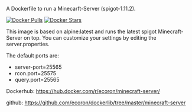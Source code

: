 A Dockerfile to run a Minecarft-Server (spigot-1.11.2).

[![Docker Pulls](https://img.shields.io/docker/pulls/ecoron/minecraft-server.svg)](https://hub.docker.com/r/ecoron/minecraft-server/)
[![Docker Stars](https://img.shields.io/docker/stars/ecoron/minecraft-server.svg?maxAge=86400)](https://hub.docker.com/r/ecoron/minecraft-server/)

This image is based on alpine:latest and runs the latest spigot Minecraft-Server on top.
You can customize your settings by editing the server.properties.

The default ports are:

* server-port=25565
* rcon.port=25575
* query.port=25565

Dockerhub: https://hub.docker.com/r/ecoron/minecraft-server/

github: https://github.com/ecoron/dockerlib/tree/master/minecraft-server
